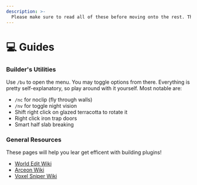 ```yaml
---
description: >-
  Please make sure to read all of these before moving onto the rest. The hope is that eventually every builder on the server will have knowledge from these guides
---
```


# 💻 Guides

### Builder's Utilities

Use `/bu` to open the menu. You may toggle options from there. Everything is pretty self-explanatory, so play around with it yourself. Most notable are:

* `/nc` for noclip (fly through walls)
* `/nv` for toggle night vision
* Shift right click on glazed terracotta to rotate it
* Right click iron trap doors
* Smart half slab breaking

### General Resources
These pages will help you lear get efficent with building plugins!

- [World Edit Wiki](https://intellectualsites.github.io/fastasyncworldedit-documentation/)
- [Arceon Wiki](https://github.com/Brennian/Arceon/wiki)
- [Voxel Sniper Wiki](https://intellectualsites.github.io/fastasyncvoxelsniper-documentation) 